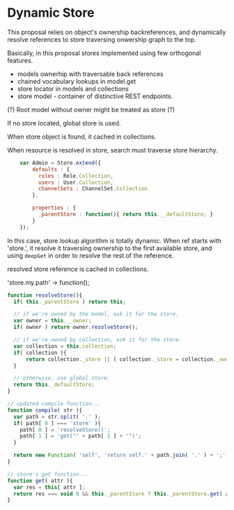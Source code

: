 # Dynamic Store

This proposal relies on object's ownership backreferences, and dynamically
resolve references to store traversing onwership graph to the top.

Basically, in this proposal stores implemented using few orthogonal features.
- models ownerhip with traversable back references
- chained vocabulary lookups in model.get
- store locator in models and collections
- store model - container of distinctive REST endpoints.

(?) Root model without owner might be treated as store (?)

If no store located, global store is used.

When store object is found, it cached in collections.

When resource is resolved in store, search must traverse store hierarchy.

```javascript
    var Admin = Store.extend({
        defaults : {
          roles : Role.Collection,
          users : User.Collection,
          channelSets : ChannelSet.Collection      
        },

        properties : {
          _parentStore : function(){ return this.__defaultStore; }
        }
    });
```

In this case, store lookup algorithm is totally dynamic.
When ref starts with 'store.', it resolve it traversing ownership to the first
available store, and using `deepGet` in order to resolve the rest of the reference.

resolved store reference is cached in collections.

'store.my.path' -> function();
```javascript
function resolveStore(){
  if( this._parentStore ) return this;

  // if we're owned by the model, ask it for the store.
  var owner = this.__owner;
  if( owner ) return owner.resolveStore();

  // if we're owned by collection, ask it for the store.
  var collection = this.collection;
  if( collection ){
      return collection._store || ( collection._store = collection._owner ? collection._owner.resolveStore() : this._defaultStore );
  }

  // otherwise, use global store.
  return this._defaultStore;
}

// updated compile function...
function compile( str ){
  var path = str.split( '.' );
  if( path[ 0 ] === 'store' ){
    path[ 0 ] = 'resolveStore()';
    path[ 1 ] = 'get("' + path[ 1 ] + '")';
  }

  return new Function( 'self', 'return self.' + path.join( '.' ) + ';' );
}

// store's get function...
function get( attr ){
  var res = this[ attr ];
  return res === void 0 && this._parentStore ? this._parentStore.get( attr ) : res;
}
```

